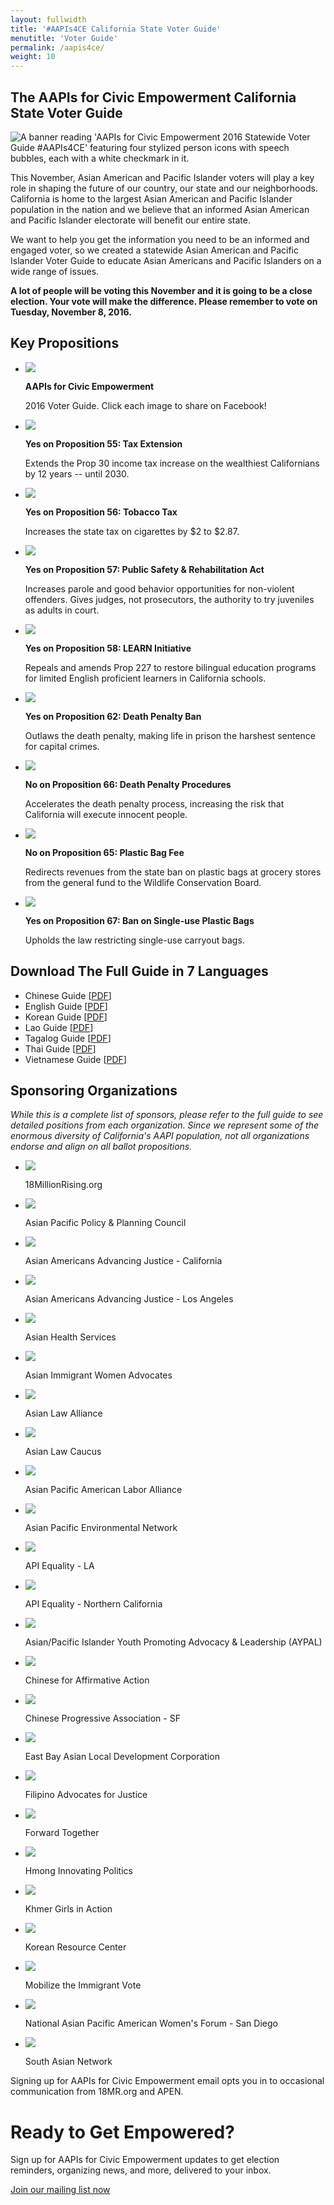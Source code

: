 ```yaml
---
layout: fullwidth
title: '#AAPIs4CE California State Voter Guide'
menutitle: 'Voter Guide'
permalink: /aapis4ce/
weight: 10
---
```


## The AAPIs for Civic Empowerment California State Voter Guide

<div id="google_translate_element"></div><script type="text/javascript">
function googleTranslateElementInit() {
  new google.translate.TranslateElement({pageLanguage: 'en', layout: google.translate.TranslateElement.InlineLayout.SIMPLE, gaTrack: true, gaId: 'UA-34494870-7'}, 'google_translate_element');
}
</script><script type="text/javascript" src="//translate.google.com/translate_a/element.js?cb=googleTranslateElementInit"></script>

<img class="banner" src="../static/images/props/sm-cover.jpg" alt="A banner reading 'AAPIs for Civic Empowerment 2016 Statewide Voter Guide #AAPIs4CE' featuring four stylized person icons with speech bubbles, each with a white checkmark in it.">

This November, Asian American and Pacific Islander voters will play a key role in shaping the future of our country, our state and our neighborhoods. California is home to the largest Asian American and Pacific Islander population in the nation and we believe that an informed Asian American and Pacific Islander electorate will benefit our entire state.

We want to help you get the information you need to be an informed and engaged voter, so we created a statewide Asian American and Pacific Islander Voter Guide to educate Asian Americans and Pacific Islanders on a wide range of issues.

__A lot of people will be voting this November and it is going to be a close election. Your vote will make the difference. Please remember to vote on Tuesday, November 8, 2016.__

## Key Propositions

<ul class="rig" id="props">
	<li><a href="https://www.facebook.com/18MillionRising.org/photos/ms.c.eJw9zMENwEAIA8GOIgzmDP03FgVd~_I7shVfTKpp02uGDCwlrU~_QPHgPULiilaL4Q05DtxQcKF9T4ANgLfKJZu7CJ8rwv8h7A.bps.a.1289407024424201.1073741835.454301294601449/1289408394424064/?type=3&theater"><img src="../static/images/props/fb-ad.jpg"></a>
		<p><b>AAPIs for Civic Empowerment</b></p>
		<p>2016 Voter Guide. Click each image to share on Facebook!</p>
	</li>
	<li><a href="https://www.facebook.com/18MillionRising.org/photos/ms.c.eJw9zMENwEAIA8GOIgzmDP03FgVd~_I7shVfTKpp02uGDCwlrU~_QPHgPULiilaL4Q05DtxQcKF9T4ANgLfKJZu7CJ8rwv8h7A.bps.a.1289407024424201.1073741835.454301294601449/1289408351090735/?type=3&theater"><img src="../static/images/props/prop55.jpg"></a>
		<p><b>Yes on Proposition 55: Tax Extension</b></p> 
		<p>Extends the Prop 30 income tax increase on the wealthiest Californians by 12 years -- until 2030.</p>
	</li>
	<li><a href="https://www.facebook.com/18MillionRising.org/photos/ms.c.eJw9zMENwEAIA8GOIgzmDP03FgVd~_I7shVfTKpp02uGDCwlrU~_QPHgPULiilaL4Q05DtxQcKF9T4ANgLfKJZu7CJ8rwv8h7A.bps.a.1289407024424201.1073741835.454301294601449/1289408347757402/?type=3&theater"><img src="../static/images/props/prop56.jpg"></a>
		<p><b>Yes on Proposition 56: Tobacco Tax</b></p>
		<p>Increases the state tax on cigarettes by $2 to $2.87.</p>
	</li>
	<li><a href="https://www.facebook.com/18MillionRising.org/photos/ms.c.eJw9zMENwEAIA8GOIgzmDP03FgVd~_I7shVfTKpp02uGDCwlrU~_QPHgPULiilaL4Q05DtxQcKF9T4ANgLfKJZu7CJ8rwv8h7A.bps.a.1289407024424201.1073741835.454301294601449/1289408334424070/?type=3&theater"><Img src="../static/images/props/prop57.jpg"></a>
		<p><b>Yes on Proposition 57: Public Safety & Rehabilitation Act</b></p>
		<p>Increases parole and good behavior opportunities for non-violent offenders. Gives judges, not prosecutors, the authority to try juveniles as adults in court.</p>
	</li>
	<li><a href="https://www.facebook.com/18MillionRising.org/photos/ms.c.eJw9zMENwEAIA8GOIgzmDP03FgVd~_I7shVfTKpp02uGDCwlrU~_QPHgPULiilaL4Q05DtxQcKF9T4ANgLfKJZu7CJ8rwv8h7A.bps.a.1289407024424201.1073741835.454301294601449/1289408231090747/?type=3&theater"><img src="../static/images/props/prop58.jpg"></a>
		<p><b>Yes on Proposition 58: LEARN Initiative</b></p>
		<p>Repeals and amends Prop 227 to restore bilingual education programs for limited English proficient learners in California schools.</p>
	</li>
	<li><a href="https://www.facebook.com/18MillionRising.org/photos/ms.c.eJw9zMENwEAIA8GOIgzmDP03FgVd~_I7shVfTKpp02uGDCwlrU~_QPHgPULiilaL4Q05DtxQcKF9T4ANgLfKJZu7CJ8rwv8h7A.bps.a.1289407024424201.1073741835.454301294601449/1289408224424081/?type=3&theater"><img src="../static/images/props/prop62.jpg"></a>
		<p><b>Yes on Proposition 62: Death Penalty Ban</b></p>
		<p>Outlaws the death penalty, making life in prison the harshest sentence for capital crimes.</p>
	</li>
	<li><a href="https://www.facebook.com/18MillionRising.org/photos/ms.c.eJw9zMENwEAIA8GOIgzmDP03FgVd~_I7shVfTKpp02uGDCwlrU~_QPHgPULiilaL4Q05DtxQcKF9T4ANgLfKJZu7CJ8rwv8h7A.bps.a.1289407024424201.1073741835.454301294601449/1289408121090758/?type=3&theater"><img src="../static/images/props/prop66.jpg"></a>
		<p><b>No on Proposition 66: Death Penalty Procedures</b></p>
		<p>Accelerates the death penalty process, increasing the risk that California will execute innocent people.</p>
	</li>
	<li><a href="https://www.facebook.com/18MillionRising.org/photos/ms.c.eJw9zMENwEAIA8GOIgzmDP03FgVd~_I7shVfTKpp02uGDCwlrU~_QPHgPULiilaL4Q05DtxQcKF9T4ANgLfKJZu7CJ8rwv8h7A.bps.a.1289407024424201.1073741835.454301294601449/1289407914424112/?type=3&theater"><img src="../static/images/props/prop65.jpg"></a>
		<p><b>No on Proposition 65: Plastic Bag Fee</b></p>
		<p>Redirects revenues from the state ban on plastic bags at grocery stores from the general fund to the Wildlife Conservation Board.</p>
	</li>
	<li><a href="https://www.facebook.com/18MillionRising.org/photos/ms.c.eJw9zMENwEAIA8GOIgzmDP03FgVd~_I7shVfTKpp02uGDCwlrU~_QPHgPULiilaL4Q05DtxQcKF9T4ANgLfKJZu7CJ8rwv8h7A.bps.a.1289407024424201.1073741835.454301294601449/1289407907757446/?type=3&theater"><img src="../static/images/props/prop67.jpg"></a>
		<p><b>Yes on Proposition 67: Ban on Single-use Plastic Bags</b></p>
		<p>Upholds the law restricting single-use carryout bags.</p>
	</li>
</ul>

## Download The Full Guide in 7 Languages

- Chinese Guide [<a href="../static/pdf/API-VoterGuide-2016_Chinese-8.5x11_v2.pdf">PDF</a>]
- English Guide [<a href="../static/pdf/API-VoterGuide-2016_English-8.5x11_v2.pdf">PDF</a>]
- Korean Guide [<a href="../static/pdf/API-VoterGuide-2016_Korean-8.5x11_v2.pdf">PDF</a>]
- Lao Guide [<a href="../static/pdf/API-VoterGuide-2016_Lao-8.5x11_v2.pdf">PDF</a>]
- Tagalog Guide [<a href="../static/pdf/API-VoterGuide-2016_Tagalog-8.5x11_v2.pdf">PDF</a>]
- Thai Guide [<a href="../static/pdf/API-VoterGuide-2016_Thai-8.5x11_v2.pdf">PDF</a>]
- Vietnamese Guide [<a href="../static/pdf/API-VoterGuide-2016_Vietnamese-8.5x11_v2.pdf">PDF</a>]

## Sponsoring Organizations

_While this is a complete list of sponsors, please refer to the full guide to see detailed positions from each organization. Since we represent some of the enormous diversity of California's AAPI population, not all organizations endorse and align on all ballot propositions._

<ul class="rig" id="orgs">
	<li><a href="http://18millionrising.org"><img src="../static/images/orgs/18MR.png"></a>
		<p>18MillionRising.org</p>
	</li>
	<li><a href="http://a3pcon.org"><img src="../static/images/orgs/A3PCON.jpg"></a>
		<p>Asian Pacific Policy & Planning Council</p>
	</li>
	<li><a href="http://advancingjustice.org"><img src="../static/images/orgs/AAAJ-CA.gif"></a>
		<p>Asian Americans Advancing Justice - California</p>
	</li>	
	<li><a href="http://advancingjustice-la.org"><img src="../static/images/orgs/AAAJ-LA.jpg"></a>
		<p>Asian Americans Advancing Justice - Los Angeles</p>
	</li>
	<li><a href="http://asianhealthservices.org"><img src="../static/images/orgs/AHS.jpg"></a>
		<p>Asian Health Services</p>
	</li>
	<li><a href="http://aiwa.org"><img src="../static/images/orgs/AIWA.jpg"></a>
		<p>Asian Immigrant Women Advocates</p>
	</li>
	<li><a href="http://asianlawalliance.org"><img src="../static/images/orgs/ALA.jpg"></a>
		<p>Asian Law Alliance</p>
	</li>
	<li><a href="http://advancingjustice-alc.org"><img src="../static/images/orgs/ALC.jpg"></a>
		<p>Asian Law Caucus</p>
	</li>
	<li><a href="http://apala.org"><img src="../static/images/orgs/APALA.png"></a>
		<p>Asian Pacific American Labor Alliance</p>
	</li>
	<li><a href="http://apen4ej.org"><img src="../static/images/orgs/APEN.jpg"></a>
		<p>Asian Pacific Environmental Network</p>
	</li>
	<li><a href="http://apiequalityla.org"><img src="../static/images/orgs/APIELA.png"></a>
		<p>API Equality - LA</p>
	</li>
	<li><a href="http://apiequalitync.org"><img src="../static/images/orgs/APIENC.png"></a>
		<p>API Equality - Northern California</p>
	</li>
	<li><a href="http://aypal.org"><img src="../static/images/orgs/AYPAL.jpg"></a>
		<p>Asian/Pacific Islander Youth Promoting Advocacy & Leadership (AYPAL)</p>
	</li>
	<li><a href="http://caasf.org"><img src="../static/images/orgs/CAA.jpg"></a>
		<p>Chinese for Affirmative Action</p>
	</li>
	<li><a href="http://cpasf.org"><img src="../static/images/orgs/CPA.png"></a>
		<p>Chinese Progressive Association - SF</p>
	</li>
	<li><a href="http://ebaldc.org"><img src="../static/images/orgs/EBALDC.jpg"></a>
		<p>East Bay Asian Local Development Corporation</p>
	</li>
	<li><a href="http://filipinos4jutsice.org"><img src="../static/images/orgs/FAJ.jpg"></a>
		<p>Filipino Advocates for Justice</p>
	</li>
	<li><a href="http://forwardtogether.org"><img src="../static/images/orgs/FT.jpg"></a>
		<p>Forward Together</p>
	</li>
	<li><a href="http://hipsacramento.com"><img src="../static/images/orgs/HIP.jpg"></a>
		<p>Hmong Innovating Politics</p>
	</li>
	<li><a href="http://kgalb.org"><img src="../static/images/orgs/KGA.png"></a>
		<p>Khmer Girls in Action</p>
	</li>
	<li><a href="http://krcla.org"><img src="../static/images/orgs/KRC.png"></a>
		<p>Korean Resource Center</p>
	</li>
	<li><a href="http://mivcalifornia.org"><img src="../static/images/orgs/MIV.jpg"></a>
		<p>Mobilize the Immigrant Vote</p>
	</li>
	<li><a href="http://napawfsandiego.wordpress.com"><img src="../static/images/orgs/NAPAWF-SD.jpg"></a>
		<p>National Asian Pacific American Women's Forum - San Diego</p>
	</li>
	<li><a href="http://southasiannetwork.org"><img src="../static/images/orgs/SAN.png"></a>
		<p>South Asian Network</p>
	</li>
</ul>

<div id="email-signup" class="mfp-hide mfp-with-anim">
	<link href='https://actionnetwork.org/css/style-embed-whitelabel.css' rel='stylesheet' type='text/css' />
	<script>window.yepnope || document.write('<script src="https://actionnetwork.org/includes/js/yepnope154-min.js"><\/script>');</script>
	<script src='https://actionnetwork.org/widgets/v2/petition/aapis-for-civic-empowerment?format=js&source=widget&style=full'></script>
	<div id='can-petition-area-aapis-for-civic-empowerment' style='width: 100%'><!-- this div is the target for our HTML insertion --></div>
	<span>Signing up for AAPIs for Civic Empowerment email opts you in to occasional communication from 18MR.org and APEN.</span>
</div>

<div id="pop" class="mfp-hide mfp-with-anim">
	<div id="signupbox">
		<h1>Ready to Get Empowered?</h1>
		<p>Sign up for AAPIs for Civic Empowerment updates to get election reminders, organizing news, and more, delivered to your inbox.</p>
		<a href="#email-signup" class="email-signup" data-effect="mfp-zoom-in">Join our mailing list now</a>
	</div>
</div>
